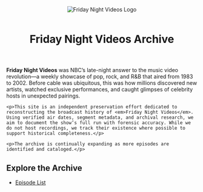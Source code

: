 <header>
  <img src="PATH_TO_LOGO_IMAGE" alt="Friday Night Videos Logo" style="max-width: 300px; margin-bottom: 1em;">
  <h1>Friday Night Videos Archive</h1>
</header>

  <section>
    <p><strong>Friday Night Videos</strong> was NBC’s late-night answer to the music video revolution—a weekly showcase of pop, rock, and R&B that aired from 1983 to 2002. Before cable was ubiquitous, this was how millions discovered new artists, watched exclusive performances, and caught glimpses of celebrity hosts in unexpected pairings.</p>

    <p>This site is an independent preservation effort dedicated to reconstructing the broadcast history of <em>Friday Night Videos</em>. Using verified air dates, segment metadata, and archival research, we aim to document the show’s full run with forensic accuracy. While we do not host recordings, we track their existence where possible to support historical completeness.</p>

    <p>The archive is continually expanding as more episodes are identified and cataloged.</p>
  </section>


<nav>
  <h2>Explore the Archive</h2>
  <ul>
    <li><a href="/fnv-archive/episodes.html">Episode List</a></li>
    <!-- Future links: About, Tools, Changelog -->
  </ul>
</nav>